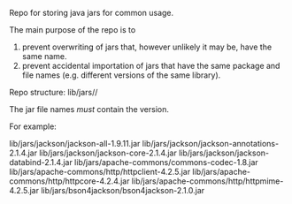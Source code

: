 Repo for storing java jars for common usage.

The main purpose of the repo is to 
1) prevent overwriting of jars that, however unlikely it may be, have the same
name.
2) prevent accidental importation of jars that have the same package and
file names (e.g. different versions of the same library).

Repo structure:
lib/jars/<one or more jar categories>/<jars>

The jar file names *must* contain the version.

For example:

lib/jars/jackson/jackson-all-1.9.11.jar
lib/jars/jackson/jackson-annotations-2.1.4.jar
lib/jars/jackson/jackson-core-2.1.4.jar
lib/jars/jackson/jackson-databind-2.1.4.jar
lib/jars/apache-commons/commons-codec-1.8.jar
lib/jars/apache-commons/http/httpclient-4.2.5.jar
lib/jars/apache-commons/http/httpcore-4.2.4.jar
lib/jars/apache-commons/http/httpmime-4.2.5.jar
lib/jars/bson4jackson/bson4jackson-2.1.0.jar

